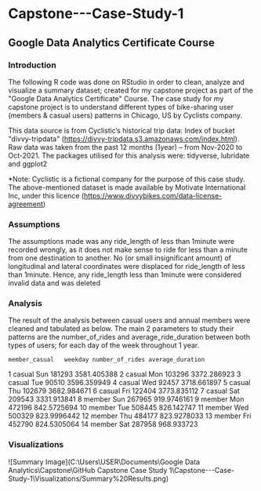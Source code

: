 # Capstone---Case-Study-1
## Google Data Analytics Certificate Course


### Introduction
The following R code was done on RStudio in order to clean, analyze and visualize a summary dataset; created for my capstone project as part of the "Google Data Analytics Certificate" Course. The case study for my capstone project is to understand different types of bike-sharing user (members & casual users) patterns in Chicago, US by Cyclists company.

This data source is from Cyclistic’s historical trip data: Index of bucket "divvy-tripdata" (https://divvy-tripdata.s3.amazonaws.com/index.html). Raw data was taken from the past 12 months (1year) – from Nov-2020 to Oct-2021. The packages utilised for this analysis were: tidyverse, lubridate and ggplot2

*Note: Cyclistic is a fictional company for the purpose of this case study. The above-mentioned dataset is made available by Motivate International Inc, under this licence (https://www.divvybikes.com/data-license-agreement)



### Assumptions 
The assumptions made was any ride_length of less than 1minute were recorded wrongly, as it does not make sense to ride for less than a minute from one destination to another. No (or small insignificant amount) of longitudinal and lateral coordinates were displaced for ride_length of less than 1minute. Hence, any ride_length less than 1minute were considered invalid data and was deleted


### Analysis
The result of the analysis between casual users and annual members were cleaned and tabulated as below. The main 2 parameters to study their patterns are the number_of_rides and average_ride_duration between both types of users; for each day of the week throughout 1 year.

	member_casual	weekday	number_of_rides	average_duration
1	casual		Sun		181293		3581.405388
2	casual		Mon		103296		3372.286923
3	casual		Tue		90510	      	3596.359949
4	casual		Wed		92457	      	3718.661897
5	casual		Thu		102679		3682.984671
6	casual		Fri		122404		3773.835112
7	casual		Sat		209543		3331.913841
8	member		Sun		267965		919.9746161
9	member		Mon		472196		842.5725694
10	member		Tue		508445		826.142747
11	member		Wed		500329		823.9996442
12	member		Thu		484177		823.9278033
13	member		Fri		452790		824.5305064
14	member		Sat		287958		968.933723


### Visualizations
![Summary Image](C:\Users\USER\Documents\Google Data Analytics\Capstone\GitHub Capstone Case Study 1\Capstone---Case-Study-1\Visualizations/Summary%20Results.png)


